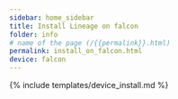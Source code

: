 ```yaml
---
sidebar: home_sidebar
title: Install Lineage on falcon
folder: info
# name of the page (/{{permalink}}.html)
permalink: install_on_falcon.html
device: falcon
---
```

{% include templates/device_install.md %}

